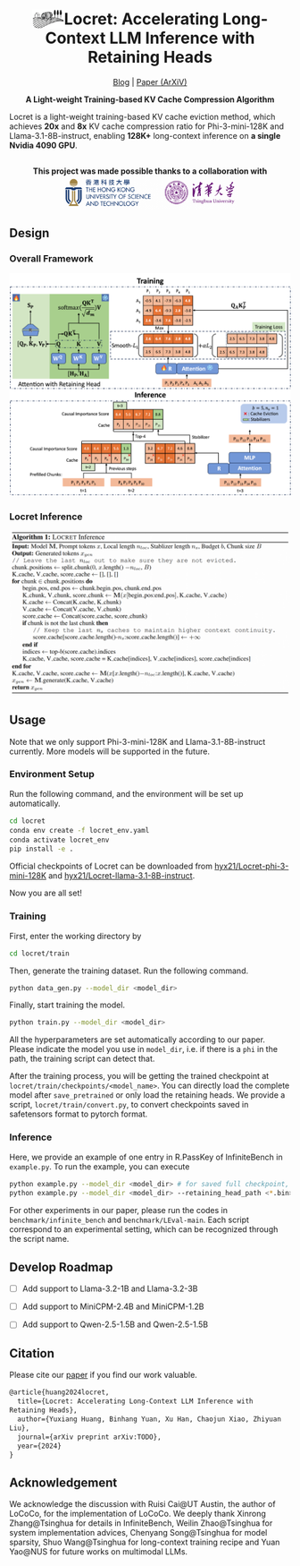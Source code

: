 <div align="center">

<h1><img src="figures/logo.png" height="34px" align="top"/>Locret: Accelerating Long-Context LLM Inference with Retaining Heads</h1>

<p align="center">
<a href="https://huangyuxiang03.github.io/blogs_locret" target="_blank">Blog</a> |
<a href="TODO" target="_blank">Paper (ArXiV)</a> 
</a>
 
</p>

**A Light-weight Training-based KV Cache Compression Algorithm**
</div>

Locret is a light-weight training-based KV cache eviction method, which achieves **20x** and **8x** KV cache compression ratio for Phi-3-mini-128K and Llama-3.1-8B-instruct, enabling **128K+** long-context inference on **a single Nvidia 4090 GPU**.

##
<div align="center">
<h4>This project was made possible thanks to a collaboration with <img src="figures/univ.png" height="60px" align="center"/></h4>
</div>

##



## Design

### Overall Framework

![](figures/design.png)

### Locret Inference

![](figures/inference.png)

## Usage

Note that we only support Phi-3-mini-128K and Llama-3.1-8B-instruct currently. More models will be supported in the future.

### Environment Setup

Run the following command, and the environment will be set up automatically.

```bash
cd locret
conda env create -f locret_env.yaml
conda activate locret_env
pip install -e .
```

Official checkpoints of Locret can be downloaded from [hyx21/Locret-phi-3-mini-128K](https://huggingface.co/hyx21/Locret-phi-3-mini-128K) and [hyx21/Locret-llama-3.1-8B-instruct](https://huggingface.co/hyx21/Locret-llama-3.1-8B-instruct).

Now you are all set!

### Training

First, enter the working directory by
```bash
cd locret/train
```

Then, generate the training dataset. Run the following command.
```bash
python data_gen.py --model_dir <model_dir>
```

Finally, start training the model.
```bash
python train.py --model_dir <model_dir>
```

All the hyperparameters are set automatically according to our paper. Please indicate the model you use in `model_dir`, i.e. if there is a `phi` in the path, the training script can detect that.

After the training process, you will be getting the trained checkpoint at `locret/train/checkpoints/<model_name>`. You can directly load the complete model after `save_pretrained` or only load the retaining heads. We provide a script, `locret/train/convert.py`, to convert checkpoints saved in safetensors format to pytorch format.

### Inference

Here, we provide an example of one entry in R.PassKey of InfiniteBench in `example.py`. To run the example, you can execute 
```bash
python example.py --model_dir <model_dir> # for saved full checkpoint, or
python example.py --model_dir <model_dir> --retaining_head_path <*.bin> # original model + saved retaining heads
```

For other experiments in our paper, please run the codes in `benchmark/infinite_bench` and `benchmark/LEval-main`. Each script correspond to an experimental setting, which can be recognized through the script name. 

## Develop Roadmap 

- [ ] Add support to Llama-3.2-1B and Llama-3.2-3B
- [ ] Add support to MiniCPM-2.4B and MiniCPM-1.2B
- [ ] Add support to Qwen-2.5-1.5B and Qwen-2.5-1.5B


## Citation

Please cite our [paper](TODO) if you find our work valuable.

```
@article{huang2024locret,
  title={Locret: Accelerating Long-Context LLM Inference with Retaining Heads},
  author={Yuxiang Huang, Binhang Yuan, Xu Han, Chaojun Xiao, Zhiyuan Liu},
  journal={arXiv preprint arXiv:TODO},
  year={2024}
}
```

## Acknowledgement

We acknowledge the discussion with Ruisi Cai@UT Austin, the author of LoCoCo, for the implementation of LoCoCo. We deeply thank Xinrong Zhang@Tsinghua for details in InfiniteBench, Weilin Zhao@Tsinghua for system implementation advices, Chenyang Song@Tsinghua for model sparsity, Shuo Wang@Tsinghua for long-context training recipe and Yuan Yao@NUS for future works on multimodal LLMs.
